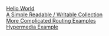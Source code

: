 [Hello World](/wiki/Hello-World)  
[A Simple Readable / Writable Collection](https://github.com/cainus/percolatorWritableExample)  
[More Complicated Routing Examples](https://github.com/cainus/percolatorNestedExample)  
[Hypermedia Example](https://github.com/cainus/PercolatorJsonMaze)  